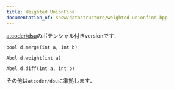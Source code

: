 ```yaml
---
title: Weighted UnionFind
documentation_of: snow/datastructure/weighted-unionfind.hpp
---
```


[atcoder/dsu](https://github.com/atcoder/ac-library/blob/master/atcoder/dsu.hpp)のポテンシャル付きversionです．

```bool d.merge(int a, int b)```

```Abel d.weight(int a)```

```Abel d.diff(int a, int b)```

その他は`atcoder/dsu`に準拠します．